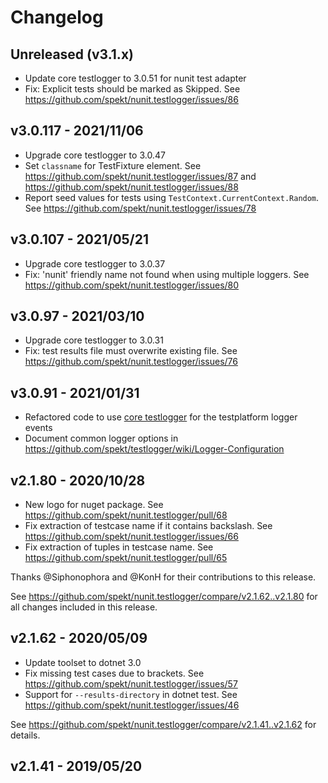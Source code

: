 # Changelog

## Unreleased (v3.1.x)

* Update core testlogger to 3.0.51 for nunit test adapter
* Fix: Explicit tests should be marked as Skipped. See
  https://github.com/spekt/nunit.testlogger/issues/86

## v3.0.117 - 2021/11/06

* Upgrade core testlogger to 3.0.47
* Set `classname` for TestFixture element. See
  https://github.com/spekt/nunit.testlogger/issues/87 and
  https://github.com/spekt/nunit.testlogger/issues/88
* Report seed values for tests using `TestContext.CurrentContext.Random`. See
  https://github.com/spekt/nunit.testlogger/issues/78
  
## v3.0.107 - 2021/05/21

* Upgrade core testlogger to 3.0.37
* Fix: 'nunit' friendly name not found when using multiple loggers. See
  https://github.com/spekt/nunit.testlogger/issues/80

## v3.0.97 - 2021/03/10

* Upgrade core testlogger to 3.0.31
* Fix: test results file must overwrite existing file. See
  https://github.com/spekt/nunit.testlogger/issues/76

## v3.0.91 - 2021/01/31

* Refactored code to use [core testlogger][] for the testplatform logger events
* Document common logger options in
  https://github.com/spekt/testlogger/wiki/Logger-Configuration

[core testlogger]: https://github.com/spekt/testlogger

## v2.1.80 - 2020/10/28

* New logo for nuget package. See
  https://github.com/spekt/nunit.testlogger/pull/68
* Fix extraction of testcase name if it contains backslash. See
  https://github.com/spekt/nunit.testlogger/issues/66
* Fix extraction of tuples in testcase name. See
  https://github.com/spekt/nunit.testlogger/pull/65

Thanks @Siphonophora and @KonH for their contributions to this release.

See https://github.com/spekt/nunit.testlogger/compare/v2.1.62..v2.1.80 for all
changes included in this release.

## v2.1.62 - 2020/05/09

* Update toolset to dotnet 3.0
* Fix missing test cases due to brackets. See
  https://github.com/spekt/nunit.testlogger/issues/57
* Support for `--results-directory` in dotnet test. See
  https://github.com/spekt/nunit.testlogger/issues/46

See https://github.com/spekt/nunit.testlogger/compare/v2.1.41..v2.1.62 for
details.

## v2.1.41 - 2019/05/20
